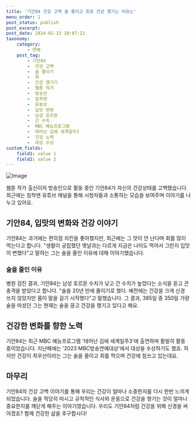 ```yaml
---
title: '기안84 건강 고백 술 줄이고 회로 건강 챙기는 이유는'
menu_order: 1
post_status: publish
post_excerpt: 
post_date: 2024-02-13 10:07:21
taxonomy:
    category:
        - 연예
    post_tag:
        - 기안84
        -  건강 고백
        -  술 줄이기
        -  회
        -  건강 챙기기
        -  웹툰 작가
        -  방송인
        -  침착맨
        -  유튜브
        -  입맛 변화
        -  남성 호르몬
        -  간 수치
        -  MBC 예능프로그램
        -  태어난 김에 세계일주3
        -  건강 노력
        -  대상 수상
custom_fields:
    field1: value 1
    field2: value 2
---
```


![Image](https://ssl.pstatic.net/mimgnews/image/408/2024/02/13/0000214604_001_20240213071809399.JPG?type=w540)

웹툰 작가 출신이자 방송인으로 활동 중인 기안84가 자신의 건강상태를 고백했습니다. 최근에는 침착맨 유튜브 채널을 통해 시청자들과 소통하는 모습을 보여주며 이야기를 나누고 있어요.
## 기안84, 입맛의 변화와 건강 이야기
기안84는 과거에는 편의점 치킨을 좋아했지만, 최근에는 그 맛이 안 난다며 회를 많이 먹는다고 합니다. "생활이 궁핍했던 옛날과는 다르게 지금은 나이도 먹어서 그런지 입맛이 변했다"고 말하는 그는 술을 줄인 이유에 대해 이야기했습니다.
### 술을 줄인 이유
병원 검진 결과, 기안84는 남성 호르몬 수치가 낮고 간 수치가 높았다는 소식을 듣고 큰 충격을 받았다고 합니다. "술을 20년 만에 줄이기로 했다. 예전에는 건강을 크게 신경 쓰지 않았지만 몸이 말을 걸기 시작했다"고 말했습니다. 그 결과, 385일 중 350일 가량 술을 마셨던 그는 현재는 술을 끊고 건강을 챙기고 있다고 해요.
## 건강한 변화를 향한 노력
기안84는 최근 MBC 예능프로그램 '태어난 김에 세계일주3'에 출연하며 활발히 활동 중이었습니다. 지난해에는 '2023 MBC방송연예대상'에서 대상을 수상하기도 했죠. 하지만 건강이 최우선이라는 그는 술을 줄이고 회를 먹으며 건강에 힘쓰고 있는데요.
## 마무리
기안84의 건강 고백 이야기를 통해 우리는 건강이 얼마나 소중한지를 다시 한번 느끼게 되었습니다. 술을 적당히 마시고 규칙적인 식사와 운동으로 건강을 챙기는 것이 얼마나 중요한지를 깨닫게 해주는 이야기였습니다. 우리도 기안84처럼 건강을 위해 신경을 써야겠죠? 함께 건강한 삶을 추구합시다!
